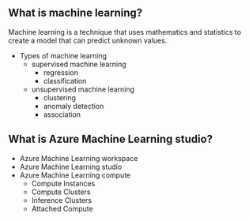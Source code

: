 ## What is machine learning? 
  Machine learning is a technique that uses mathematics and statistics to create a model that can predict unknown values.
  - Types of machine learning
    - supervised machine learning
      - regression
      - classification
    - unsupervised machine learning
      - clustering
      - anomaly detection
      - association
## What is Azure Machine Learning studio?
  - Azure Machine Learning workspace
  - Azure Machine Learning studio
  - Azure Machine Learning compute
    - Compute Instances
    - Compute Clusters
    - Inference Clusters
    - Attached Compute